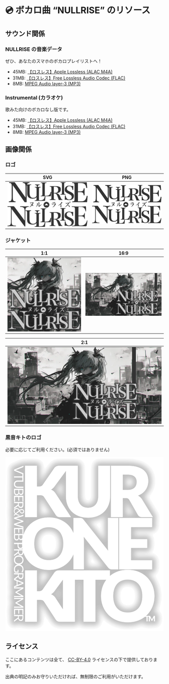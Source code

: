 # 💿 ボカロ曲 “NULLRISE” のリソース

## サウンド関係

### NULLRISE の音楽データ

ぜひ、あなたのスマホのボカロプレイリストへ！

- 45MB: [【ロスレス】Apple Lossless (ALAC M4A)](https://github.com/kurone-kito/nullrise/raw/main/sounds/nullrise.alac.m4a)
- 31MB: [【ロスレス】Free Lossless Audio Codec (FLAC)](https://github.com/kurone-kito/nullrise/raw/main/sounds/nullrise.flac)
- 8MB: [MPEG Audio layer-3 (MP3)](https://github.com/kurone-kito/nullrise/raw/main/sounds/nullrise.mp3)

### Instrumental (カラオケ)

歌みた向けのボカロなし版です。

- 45MB: [【ロスレス】Apple Lossless (ALAC M4A)](https://github.com/kurone-kito/nullrise/raw/main/sounds/instrument.alac.m4a)
- 31MB: [【ロスレス】Free Lossless Audio Codec (FLAC)](https://github.com/kurone-kito/nullrise/raw/main/sounds/instrument.flac)
- 8MB: [MPEG Audio layer-3 (MP3)](https://github.com/kurone-kito/nullrise/raw/main/sounds/instrument.mp3)

## 画像関係

### ロゴ

|                                              SVG                                              |                                              PNG                                              |
| :-------------------------------------------------------------------------------------------: | :-------------------------------------------------------------------------------------------: |
| [![SVG](./images/logo.svg)](https://github.com/kurone-kito/nullrise/raw/main/images/logo.svg) | [![PNG](./images/logo.png)](https://github.com/kurone-kito/nullrise/raw/main/images/logo.png) |

### ジャケット

|                                                    1:1                                                    |                                                      16:9                                                       |
| :-------------------------------------------------------------------------------------------------------: | :-------------------------------------------------------------------------------------------------------------: |
| [![Artwork](./images/artwork.webp)](https://github.com/kurone-kito/nullrise/raw/main/images/artwork.webp) | [![Thumbnail](./images/thumbnail.webp)](https://github.com/kurone-kito/nullrise/raw/main/images/thumbnail.webp) |

|                                                  2:1                                                   |
| :----------------------------------------------------------------------------------------------------: |
| [![Header](./images/header.webp)](https://github.com/kurone-kito/nullrise/raw/main/images/header.webp) |

### 黒音キトのロゴ

必要に応じてご利用ください。(必須ではありません)

[![Kurone Kito Logo](./images/kk-logo.png)](https://github.com/kurone-kito/nullrise/raw/main/images/kk-logo.png)

## ライセンス

ここにあるコンテンツは全て、
[CC-BY-4.0](https://creativecommons.org/licenses/by/4.0/deed.ja)
ライセンスの下で提供しております。

出典の明記のみお守りいただければ、無制限のご利用がいただけます。
